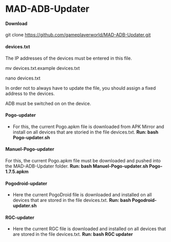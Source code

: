 # MAD-ADB-Updater
#### Download
git clone https://github.com/gameplayerworld/MAD-ADB-Updater.git

#### devices.txt
The IP addresses of the devices must be entered in this file.

mv devices.txt.example devices.txt

nano devices.txt

In order not to always have to update the file, you should assign a fixed address to the devices.

ADB must be switched on on the device.

#### Pogo-updater 
- For this, the current Pogo.apkm file is downloaded from APK Mirror and install on all devices that are storied in the file devices.txt.
__Run: bash Pogo-updater.sh__

#### Manuel-Pogo-updater 
For this, the current Pogo.apkm file must be downloaded and pushed into the MAD-ADB-Updater folder.
 __Run: bash Manuel-Pogo-updater.sh Pogo-1.7.5.apkm__

#### Pogodroid-updater 
- Here the current PogoDroid file is downloaded and installed on all devices that are stored in the file devices.txt.
__Run: bash Pogodroid-updater.sh__

#### RGC-updater
- Here the current RGC file is downloaded and installed on all devices that are stored in the file devices.txt.
__Run: bash RGC updater__
